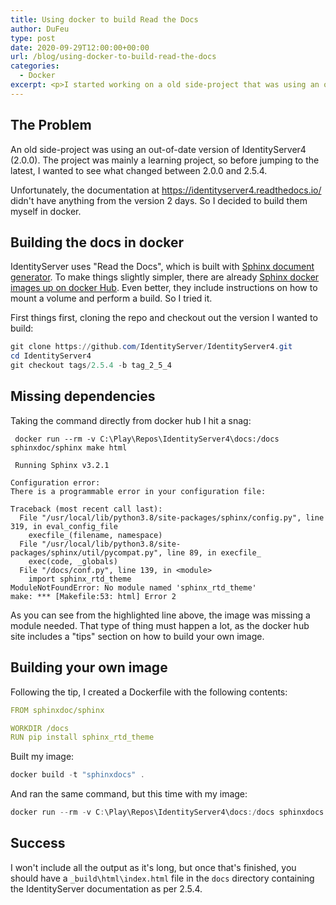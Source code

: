 ```yaml
---
title: Using docker to build Read the Docs
author: DuFeu
type: post
date: 2020-09-29T12:00:00+00:00
url: /blog/using-docker-to-build-read-the-docs
categories:
  - Docker
excerpt: <p>I started working on a old side-project that was using an out-of-date version of IdentityServer (2.0.0). Rather than jump two major versions, I decided to go slowly, use this as a learning exercise, and go to the highest major version I could find (2.5.4).</p><p>Unfortunately the online docs didn't have 2.5.4, so I decided to build them myself. As always, I didn't want to install a lot of stuff that would be used just once. Another perfect scenario for docker.</p>
---
```


## The Problem

An old side-project was using an out-of-date version of IdentityServer4 (2.0.0). The project was mainly a learning project, so before jumping to the latest, I wanted to see what changed between 2.0.0 and 2.5.4.

Unfortunately, the documentation at <https://identityserver4.readthedocs.io/> didn't have anything from the version 2 days. So I decided to build them myself in docker.

## Building the docs in docker

IdentityServer uses "Read the Docs", which is built with [Sphinx document generator](https://www.sphinx-doc.org/en/master/). To make things slightly simpler, there are already [Sphinx docker images up on docker Hub](https://hub.docker.com/r/sphinxdoc/sphinx). Even better, they include instructions on how to mount a volume and perform a build. So I tried it.

First things first, cloning the repo and checkout out the version I wanted to build:

```powershell
git clone https://github.com/IdentityServer/IdentityServer4.git
cd IdentityServer4
git checkout tags/2.5.4 -b tag_2_5_4
```

## Missing dependencies

Taking the command directly from docker hub I hit a snag:

```powershell{17}
 docker run --rm -v C:\Play\Repos\IdentityServer4\docs:/docs sphinxdoc/sphinx make html

 Running Sphinx v3.2.1

Configuration error:
There is a programmable error in your configuration file:

Traceback (most recent call last):
  File "/usr/local/lib/python3.8/site-packages/sphinx/config.py", line 319, in eval_config_file
    execfile_(filename, namespace)
  File "/usr/local/lib/python3.8/site-packages/sphinx/util/pycompat.py", line 89, in execfile_
    exec(code, _globals)
  File "/docs/conf.py", line 139, in <module>
    import sphinx_rtd_theme
ModuleNotFoundError: No module named 'sphinx_rtd_theme'
make: *** [Makefile:53: html] Error 2
```

As you can see from the highlighted line above, the image was missing a module needed. That type of thing must happen a lot, as the docker hub site includes a "tips" section on how to build your own image.

## Building your own image

Following the tip, I created a Dockerfile with the following contents:

```yaml
FROM sphinxdoc/sphinx

WORKDIR /docs
RUN pip install sphinx_rtd_theme
```

Built my image:

```powershell
docker build -t "sphinxdocs" .
```

And ran the same command, but this time with my image:

```powershell
docker run --rm -v C:\Play\Repos\IdentityServer4\docs:/docs sphinxdocs make html
```

## Success

I won't include all the output as it's long, but once that's finished, you should have a `_build\html\index.html` file in the `docs` directory containing the IdentityServer documentation as per 2.5.4.
